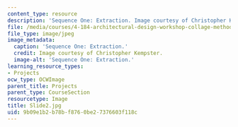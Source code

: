 ```yaml
---
content_type: resource
description: 'Sequence One: Extraction. Image courtesy of Christopher Kempster.'
file: /media/courses/4-184-architectural-design-workshop-collage-method-and-form-spring-2004/9b09e1b2b78bf8760be27376603f118c_Slide2.jpg
file_type: image/jpeg
image_metadata:
  caption: 'Sequence One: Extraction.'
  credit: Image courtesy of Christopher Kempster.
  image-alt: 'Sequence One: Extraction.'
learning_resource_types:
- Projects
ocw_type: OCWImage
parent_title: Projects
parent_type: CourseSection
resourcetype: Image
title: Slide2.jpg
uid: 9b09e1b2-b78b-f876-0be2-7376603f118c
---
```

